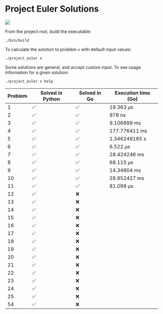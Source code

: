 # Project Euler Solutions

![](https://projecteuler.net/profile/johnodon.png)

From the project root, build the executable:
```
./bin/build
```

To calculate the solution to problem `n` with default input values:
```
./project_euler n
```

Some solutions are general, and accept custom input. To see usage information
for a given solution:
```
./project_euler n help
```

| **Problem** | **Solved in Python** | **Solved in Go** | **Execution time (Go)** |
|-------------|----------------------|------------------|-------------------------|
| 1 | ✅ | ✅ | 19.363 µs |
| 2 | ✅ | ✅ | 978 ns |
| 3 | ✅ | ✅ | 9.106899 ms |
| 4 | ✅ | ✅ | 177.776411 ms |
| 5 | ✅ | ✅ | 1.346248165 s |
| 6 | ✅ | ✅ | 6.522 µs |
| 7 | ✅ | ✅ | 28.424246 ms |
| 8 | ✅ | ✅ | 68.115 µs |
| 9 | ✅ | ✅ | 14.34804 ms |
| 10 | ✅ | ✅ | 28.952427 ms |
| 11 | ✅ | ✅ | 81.098 µs |
| 12 | ✅ | ❌ | |
| 13 | ✅ | ❌ | |
| 14 | ✅ | ❌ | |
| 15 | ✅ | ❌ | |
| 16 | ✅ | ❌ | |
| 17 | ✅ | ❌ | |
| 18 | ✅ | ❌ | |
| 19 | ✅ | ❌ | |
| 20 | ✅ | ❌ | |
| 21 | ✅ | ❌ | |
| 22 | ✅ | ❌ | |
| 23 | ✅ | ❌ | |
| 24 | ✅ | ❌ | |
| 25 | ✅ | ❌ | |
| 54 | ✅ | ❌ | |
